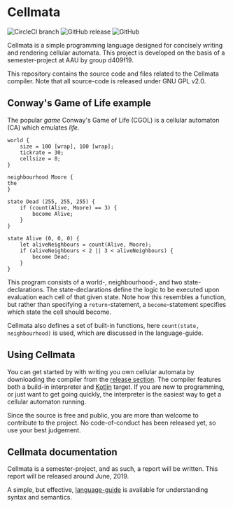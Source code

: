 # Cellmata 
![CircleCI branch](https://img.shields.io/circleci/project/github/d409f19/cellmata/master.svg)
![GitHub release](https://img.shields.io/github/release/d409f19/cellmata.svg)
![GitHub](https://img.shields.io/github/license/d409f19/cellmata.svg)

Cellmata is a simple programming language designed for concisely writing and rendering cellular automata. 
This project is developed on the basis of a semester-project at AAU by group d409f19. 

This repository contains the source code and files related to the Cellmata compiler. 
Note that all source-code is released under GNU GPL v2.0.

## Conway's Game of Life example
The popular _game_ Conway's Game of Life (CGOL) is a cellular automaton (CA) which emulates _life_.

```
world {
    size = 100 [wrap], 100 [wrap];
    tickrate = 30;
    cellsize = 8;
}

neighbourhood Moore {
the
}

state Dead (255, 255, 255) {
    if (count(Alive, Moore) == 3) {
        become Alive;
    }
}

state Alive (0, 0, 0) {
    let aliveNeighbours = count(Alive, Moore);
    if (aliveNeighbours < 2 || 3 < aliveNeighbours) {
        become Dead;
    }
}
```

This program consists of a world-, neighbourhood-, and two state-declarations. 
The state-declarations define the logic to be executed upon evaluation each cell of that given state. 
Note how this resembles a function, but rather than specifying a `return`-statement, a `become`-statement specifies which state the cell should become.

Cellmata also defines a set of built-in functions, here `count(state, neighbourhood)` is used, which are discussed in the language-guide.

## Using Cellmata
You can get started by with writing you own cellular automata by downloading the compiler from the [release section](https://github.com/d409f19/cellmata/releases). The compiler features both a build-in interpreter and [Kotlin](https://kotlinlang.org/) target. If you are new to programming, or just want to get going quickly, the interpreter is the easiest way to get a cellular automaton running.

Since the source is free and public, you are more than welcome to contribute to the project. No code-of-conduct has been released yet, so use your best judgement.

## Cellmata documentation
Cellmata is a semester-project, and as such, a report will be written. This report will be released around June, 2019.

A simple, but effective, [language-guide](https://github.com/d409f19/cellmata/blob/master/specification/language-guide.pdf) is available for understanding syntax and semantics.
